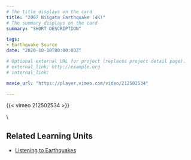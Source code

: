 ```yaml
---
# The title displays on the card
title: "2007 Niigata Earthquake (4K)"
# The summary displays on the card
summary: "SHORT DESCRIPTION"

tags:
- Earthquake Source
date: "2020-10-10T00:00:00Z"

# Optional external URL for project (replaces project detail page).
# external_link: http://example.org
# internal_link:

movie_url: "https://player.vimeo.com/video/212502534"

---
```


{{< vimeo 212502534 >}}

\

## Related Learning Units
* [Listening to Earthquakes](../../learningunits/1_primer/)
